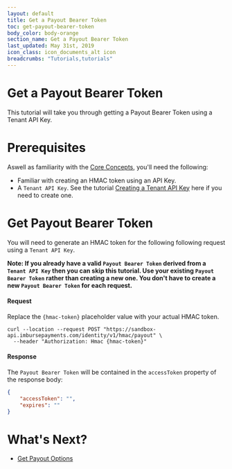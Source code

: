```yaml
---
layout: default
title: Get a Payout Bearer Token
toc: get-payout-bearer-token
body_color: body-orange
section_name: Get a Payout Bearer Token
last_updated: May 31st, 2019
icon_class: icon_documents_alt icon
breadcrumbs: "Tutorials,tutorials"
---
```

# Get a Payout Bearer Token
This tutorial will take you through getting a Payout Bearer Token using a Tenant API Key.

# Prerequisites
Aswell as familiarity with the [Core Concepts](/pages/guides/core-concepts), you'll need the following:

- Familiar with creating an HMAC token using an API Key.
- A `Tenant API Key`. See the tutorial [Creating a Tenant API Key](/pages/tutorials/creating-a-tenant-api-key) here if you need to create one.

# Get Payout Bearer Token
You will need to generate an HMAC token for the following following request using a `Tenant API Key`.

**Note: If you already have a valid `Payout Bearer Token` derived from a `Tenant API Key` then you can skip this tutorial. Use your existing `Payout Bearer Token` rather than creating a new one. You don't have to create a new `Payout Bearer Token` for each request.**


#### Request
Replace the `{hmac-token}` placeholder value with your actual HMAC token.

```curl
curl --location --request POST "https://sandbox-api.imbursepayments.com/identity/v1/hmac/payout" \
  --header "Authorization: Hmac {hmac-token}"
```

#### Response
The `Payout Bearer Token` will be contained in the `accessToken` property of the response body:

```json
{
    "accessToken": "",
    "expires": ""
}
```

# What's Next?

- [Get Payout Options](/pages/tutorials/get-payout-options)

